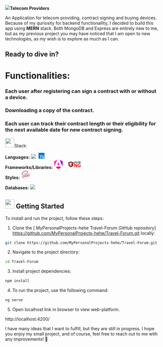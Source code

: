 <img src="https://github.com/MyPersonalProjects-hehe/Z-Gen/blob/main/src/assets/logo.png" height="30">**Telecom Providers** <br/>

An Application for telecom providing, contract signing and buying devices. <br/>
Because of my quriosity for backend functionallity, I decided to build this app using **MERN** stack. Both MongoDB and Express are entirely new to me, but as my previous project you may have noticed that I am open to new technologies, as my wish is to explore as much as I can.




<h2>Ready to dive in?</h2>

<h1>Functionalities:</h1>
<h3>Each user after registering can sign a contract with or without a device.</h3>
<h3>Downloading a copy of the contract.</h3>
<h3>Each user can track their contract length or their eligibility for the next available date for new contract signing.</h3>
<img src="https://firebasestorage.googleapis.com/v0/b/dare2fit-f6eb4.appspot.com/o/assets%2FREADME-images%2Ffeatures.png?alt=media&token=e5fc5779-b3db-41c2-a576-947ca382ea5a&_gl=1*81oei1*_ga*MjExMzk5MTA5MC4xNjgzMjcwMjg1*_ga_CW55HF8NVT*MTY4NjU3Njg5Ni4xMDMuMS4xNjg2NTc3OTgzLjAuMC4w"  width="30" height="30">Stack: <br/>

**Languages:** <img src="https://upload.wikimedia.org/wikipedia/commons/6/6a/JavaScript-logo.png" height="20"> <img src="https://github.com/MyPersonalProjects-hehe/Travel-Forum/blob/main/images/TS-logo.png" height="20" > <br />
**Frameworks/Libraries:** <img src="https://github.com/MyPersonalProjects-hehe/Travel-Forum/blob/main/images/angular-logo.png" height="30"> <img src="https://github.com/MyPersonalProjects-hehe/Travel-Forum/blob/main/images/primeng-icon.png" height="30"> <br/>
**Styles:** <img src="https://github.com/MyPersonalProjects-hehe/Travel-Forum/blob/main/images/SCSS-icon.png" height="30">

**Databases:** <img src="https://img.shields.io/badge/Firebase-039BE5?style=for-the-badge&logo=Firebase&logoColor=white" height="20">

## <img src="https://firebasestorage.googleapis.com/v0/b/dare2fit-f6eb4.appspot.com/o/assets%2FREADME-images%2Fstart.png?alt=media&token=ee8cc2b3-1a61-4519-9f96-59177216b4d6&_gl=1*t5p8co*_ga*MjExMzk5MTA5MC4xNjgzMjcwMjg1*_ga_CW55HF8NVT*MTY4NjU3Njg5Ni4xMDMuMS4xNjg2NTc4MDEzLjAuMC4w"  width="30" height="30"> Getting Started

To install and run the project, follow these steps:

1. Clone the [
   MyPersonalProjects-hehe Travel-Forum _GitHub repository_] https://github.com/MyPersonalProjects-hehe/Travel-Forum.git locally:

```bash
git clone https://github.com/MyPersonalProjects-hehe/Travel-Forum.git
```

2. Navigate to the project directory:

```bash
cd Travel-Forum
```

3. Install project dependencies:

```bash
npm install
```

4. To run the project, use the following command:

```bash
ng serve
```

5. Open localhost link in browser to view web-platform.

http://localhost:4200/ <br />

I have many ideas that I want to fulfill, but they are still in progress. I hope you enjoy my small project, and of course, feel free to reach out to me with any improvements! 🌟 <br />

